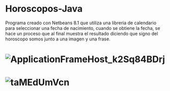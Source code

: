 ﻿# Horoscopos-Java
Programa creado con Netbeans 8.1 que utiliza una libreria de calendario para seleccionar una fecha de nacimiento,
cuando se obtiene la fecha, se hace un proceso que al final muestra el resultado diciendo que signo del horoscopo somos
junto a una imagen y una frase.

# ![ApplicationFrameHost_k2Sq84BDrj](https://user-images.githubusercontent.com/60910680/116968343-e9e43700-ac79-11eb-8ada-b962b5c7c803.png)
# ![taMEdUmVcn](https://user-images.githubusercontent.com/60910680/116968420-07b19c00-ac7a-11eb-931c-be42978572d6.png)

